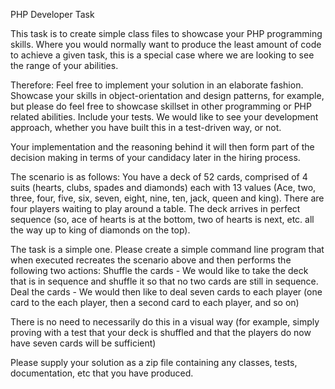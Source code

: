 PHP Developer Task

This task is to create simple class files to showcase your PHP programming skills. Where you would normally want to produce the least amount of code to achieve a given task, this is a special case where we are looking to see the range of your abilities.

Therefore:
Feel free to implement your solution in an elaborate fashion. Showcase your skills in object-orientation and design patterns, for example, but please do feel free to showcase skillset in other programming or PHP related abilities.
Include your tests. We would like to see your development approach, whether you have built this in a test-driven way, or not.

Your implementation and the reasoning behind it will then form part of the decision making in terms of your candidacy later in the hiring process.

The scenario is as follows:
You have a deck of 52 cards, comprised of 4 suits (hearts, clubs, spades and diamonds) each with 13 values (Ace, two, three, four, five, six, seven, eight, nine, ten, jack, queen and king).
There are four players waiting to play around a table.
The deck arrives in perfect sequence (so, ace of hearts is at the bottom, two of hearts is next, etc. all the way up to king of diamonds on the top).

The task is a simple one. Please create a simple command line program that when executed recreates the scenario above and then performs the following two actions:
Shuffle the cards  - We would like to take the deck that is in sequence and shuffle it so that no two cards are still in sequence.
Deal the cards - We would then like to deal seven cards to each player (one card to the each player, then a second card to each player, and so on)

There is no need to necessarily do this in a visual way (for example, simply proving with a test that your deck is shuffled and that the players do now have seven cards will be sufficient)

Please supply your solution as a zip file containing any classes, tests, documentation, etc that you have produced.
